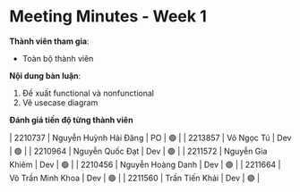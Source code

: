 # Meeting Minutes - Week 1

**Thành viên tham gia**:

-   Toàn bộ thành viên

**Nội dung bàn luận**:

1. Đề xuất functional và nonfunctional
2. Vẽ usecase diagram

**Đánh giá tiến độ từng thành viên**

| 2210737 | Nguyễn Huỳnh Hải Đăng      | PO       | 🟢    | 
| 2213857 | Võ Ngọc Tú                 | Dev      | 🟢    | 
| 2210964 | Nguyễn Quốc Đạt            | Dev      | 🟢    |
| 2211572 | Nguyễn Gia Khiêm           | Dev      | 🟢    | 
| 2210456 | Nguyễn Hoàng Danh          | Dev      | 🟢    | 
| 2211664 | Võ Trần Minh Khoa          | Dev      | 🟢    |
| 2211560 | Trần Tiến Khải             | Dev      | 🟢    |
